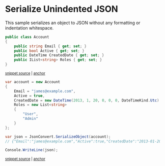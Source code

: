 # Serialize Unindented JSON

This sample serializes an object to JSON without any formatting or indentation whitespace.

<!-- snippet: SerializeUnindentedJsonTypes -->
<a id='snippet-serializeunindentedjsontypes'></a>
```cs
public class Account
{
    public string Email { get; set; }
    public bool Active { get; set; }
    public DateTime CreatedDate { get; set; }
    public IList<string> Roles { get; set; }
}
```
<sup><a href='/src/Tests/Documentation/Samples/Serializer/SerializeUnindentedJson.cs#L30-L38' title='Snippet source file'>snippet source</a> | <a href='#snippet-serializeunindentedjsontypes' title='Start of snippet'>anchor</a></sup>
<!-- endSnippet -->

<!-- snippet: SerializeUnindentedJsonUsage -->
<a id='snippet-serializeunindentedjsonusage'></a>
```cs
var account = new Account
{
    Email = "james@example.com",
    Active = true,
    CreatedDate = new DateTime(2013, 1, 20, 0, 0, 0, DateTimeKind.Utc),
    Roles = new List<string>
    {
        "User",
        "Admin"
    }
};

var json = JsonConvert.SerializeObject(account);
// {"Email":"james@example.com","Active":true,"CreatedDate":"2013-01-20T00:00:00Z","Roles":["User","Admin"]}

Console.WriteLine(json);
```
<sup><a href='/src/Tests/Documentation/Samples/Serializer/SerializeUnindentedJson.cs#L43-L60' title='Snippet source file'>snippet source</a> | <a href='#snippet-serializeunindentedjsonusage' title='Start of snippet'>anchor</a></sup>
<!-- endSnippet -->
